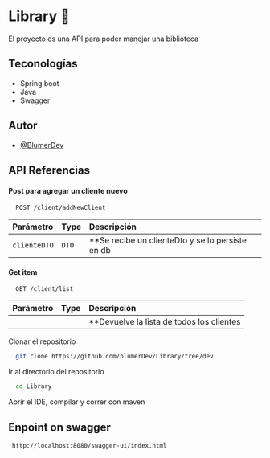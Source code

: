 
# Library 📕

El proyecto es una API para poder manejar una biblioteca

## Teconologías 
- Spring boot 
- Java 
- Swagger 



## Autor

- [@BlumerDev](https://www.github.com/BlumerDev)


## API Referencias

#### Post para agregar un cliente nuevo 

```http
  POST /client/addNewClient
```

| Parámetro | Type     | Descripción                |
| :-------- | :------- | :------------------------- |
| `clienteDTO` | `DTO` | **Se recibe un clienteDto y se lo persiste en db |

#### Get item

```http
  GET /client/list
```

| Parámetro | Type     | Descripción                     |
| :-------- | :------- | :-------------------------------- |
|       |  | **Devuelve la lista de todos los clientes|


Clonar el repositorio

```bash
  git clone https://github.com/blumerDev/Library/tree/dev
```

Ir al directorio del repositorio 

```bash
  cd Library
```

Abrir el IDE, compilar y correr con maven 

## Enpoint on swagger 

```bash
 http://localhost:8080/swagger-ui/index.html

